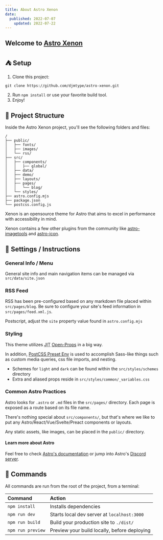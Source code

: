 ```yaml
---
title: About Astro Xenon
date: 
  published: 2022-07-07
	updated: 2022-07-22
---
```


## Welcome to [Astro Xenon](https://astro-xenon.netlify.app)

## ⛺ Setup
1. Clone this project:  
```
git clone https://github.com/djmtype/astro-xenon.git
```
2. Run `npm install` or use your favorite build tool. 
3. Enjoy!

## 🚀 Project Structure

Inside the Astro Xenon project, you'll see the following folders and files:

```
/
├── public/
│   ├── fonts/
│   ├── images/
│   └── rss/
├── src/
│   ├── components/
│   │   ├── global/
│   ├── data/
│   ├── demo/
│   ├── layouts/
│   ├── pages/
│   │   └── blog/
│   └── styles/
├── astro.config.mjs
├── package.json
└── postcss.config.js
```
Xenon is an opensource theme for Astro that aims to excel in performance with accessibility in mind. 

Xenon contains a few other plugins from the community like [astro-imagetools](https://github.com/RafidMuhymin/astro-imagetools#readme) and [astro-icon](https://github.com/natemoo-re/astro-icon#readme). 

## 📖 Settings / Instructions

### General Info / Menu 
General site info and main navigation items can be managed via `src/data/site.json`

### RSS Feed
RSS has been pre-configured based on any markdown file placed within `src/pages/blog`. Be sure to configure your site's feed information in `src/pages/feed.xml.js`. 

Postscript, adjust the `site` property value found in `astro.config.mjs` 

### Styling 
This theme utilizes <abbr title="Just In Time">JIT</abbr>  [Open-Props](https://open-props.style/) in a big way. 

In addition, [PostCSS Preset Env](https://preset-env.cssdb.org/) is used to accomplish Sass-like things such as custom media queries, css file imports, and nesting.

- Schemes for `light` and `dark` can be found within the `src/styles/schemes` directory
- Extra and aliased props reside in `src/styles/common/_variables.css` 

### Common Astro Practices 

Astro looks for `.astro` or `.md` files in the `src/pages/` directory. Each page is exposed as a route based on its file name.

There's nothing special about `src/components/`, but that's where we like to put any Astro/React/Vue/Svelte/Preact components or layouts.

Any static assets, like images, can be placed in the `public/` directory.

#### Learn more about Astro

Feel free to check [Astro's documentation](https://docs.astro.build) or jump into Astro's [Discord server](https://astro.build/chat).

## 🧞 Commands

All commands are run from the root of the project, from a terminal:

| Command           | Action                                       |
| :---------------- | :------------------------------------------- |
| `npm install`     | Installs dependencies                        |
| `npm run dev`     | Starts local dev server at `localhost:3000`  |
| `npm run build`   | Build your production site to `./dist/`      |
| `npm run preview` | Preview your build locally, before deploying |
